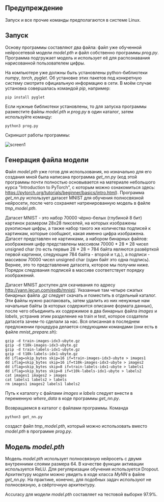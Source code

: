 ## Предупреждение
Запуск и все прочие команды предполагаются в системе Linux.

## Запуск
Основу программы составляют два файла: файл уже обученной нейросетевой модели _model.pth_ и файл собственно программы _prog.py_. Программа подгружает модель и использует её для распознавания нарисованной пользователем цифры. 

На компьютере уже должны быть установлены python-библиотеки _numpy_, _torch_, _pyglet_. Об установке этих пакетов под конкретную систему смотрите официальную информацию в сети. В моём случае установка совершалась командой _pip_, например:
```
pip install pyglet
``` 
Если нужные библиотеки установлены, то для запуска программы разместите файлы _model.pth_ и _prog.py_ в один каталог, затем используйте команду:
```
python3 prog.py
```

Скриншот работы программы:

![screen1](https://github.com/antgdnpr/mnist_digit_recognition/assets/154733297/7e7d5862-926c-4f37-9390-382f640fd1f1)

## Генерация файла модели
Файл _model.pth_ уже готов для использования, но изначально для его создания мной была написана программа _get_nn.py_ (код этой программы почти полностью основывается на материале небольшого курса "Introduction to PyTorch", с которым можно ознакомиться здесь: https://pytorch.org/tutorials/beginner/basics/intro.html). Программа _get_nn.py_ использует датасет MNIST для обучения полносвязной нейросети, после чего сохраняет натренированную модель в файле _tmp_model.pth_. 

Датасет MNIST - это набор 70000 чёрно-белых (глубиной 8 бит) картинок размером 28x28 пикселей, на которых изображены рукописные цифры, а также набор такого же количества подписей к картинкам, которые сообщают, какая именно цифра изображена. Датасет представлен не картинками, а набором бинарных файлов: изображения цифр представлены массивом 70000 * 28 * 28 чисел unsigned char (то есть первые 28 * 28 = 784 байта являются развёрткой первой картинки, следующие 784 байта - второй и т.д.), а подписи - массивом 70000 чисел unsigned char (один байт это одна подпись). Вернее, это то представление датасета, которое мы получим ниже. Порядок следования подписей в массиве соответствует порядку изображений.

Датасет MNIST доступен для скачивания по адресу http://yann.lecun.com/exdb/mnist/. Указанные там четыре сжатых бинарных файла _.gz_ следует скачать и поместить в отдельный каталог. Эти файлы нужно распаковать, затем удалить из них ненужные нам начальные байты (в которых содержится описание формата данных), после чего объединить их содержимое в два бинарных файла _images_ и _labels_, устранив этим разделение на train и test, которое создатели датасета зачем-то сделали за нас. Вся описанная в последнем предложении процедура делается следующими командами (они есть в файле _mnist_prepare.sh_):
```
gzip -d train-images-idx3-ubyte.gz
gzip -d t10k-images-idx3-ubyte.gz
gzip -d train-labels-idx1-ubyte.gz
gzip -d t10k-labels-idx1-ubyte.gz
dd iflag=skip_bytes skip=16 if=train-images-idx3-ubyte > images1
dd iflag=skip_bytes skip=16 if=t10k-images-idx3-ubyte > images2
dd iflag=skip_bytes skip=8 if=train-labels-idx1-ubyte > labels1
dd iflag=skip_bytes skip=8 if=t10k-labels-idx1-ubyte > labels2
cat images1 images2 > images
cat labels1 labels2 > labels
rm images1 images2 labels1 labels2
```
Путь к каталогу с файлами _images_ и _labels_ следует внести в переменную _where_data_ в коде программы _get_nn.py_. 

Возвращаемся в каталог с файлами программы. Команда
```
python3 get_nn.py
```
создаст файл _tmp_model.pth_, который можно использовать вместо _model.pth_ в программе _prog.py_.

## Модель _model.pth_
Модель _model.pth_ использует полносвязную нейросеть с двумя внутренними слоями размера 64. В качестве функции активации используется ReLU. Для регуляризации обучения используется Dropout. Архитектуру модели можно увидеть в коде класса _MyNN_ в файле _get_nn.py_. На практике, конечно, для подобных задач используют не полносвязную, а свёрточную архитектуру.

Accuracy для модели _model.pth_ составляет на тестовой выборке 97.9%.
